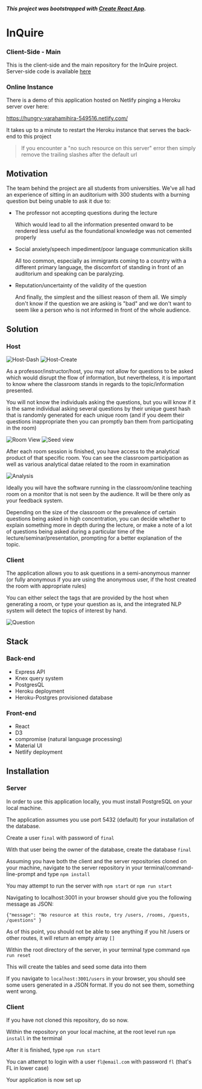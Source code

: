 ##### This project was bootstrapped with [Create React App](https://github.com/facebook/create-react-app).

# InQuire

### Client-Side - Main

This is the client-side and the main repository for the InQuire project. Server-side code is available [here](https://github.com/lxg1992/LHL-Final-Server
)


### Online Instance
There is a demo of this application hosted on Netlify pinging a Heroku server over here:

https://hungry-varahamihira-549516.netlify.com/

It takes up to a minute to restart the Heroku instance that serves the back-end to this project

> If you encounter a "no such resource on this server" error then simply remove the trailing slashes after the default url

## Motivation

The team behind the project are all students from universities. We've all had an experience of sitting in an auditorium with 300 students with a burning question but being unable to ask it due to:

* The professor not accepting questions during the lecture

  Which would lead to all the information presented onward to be rendered less useful as the foundational knowledge was not cemented properly

* Social anxiety/speech impediment/poor language communication skills

  All too common, especially as immigrants coming to a country with a different primary language, the discomfort of standing in front of an auditorium and speaking can be paralyzing. 

* Reputation/uncertainty of the validity of the question

  And finally, the simplest and the silliest reason of them all. We simply don't know if the question we are asking is "bad" and we don't want to seem like a person who is not informed in front of the whole audience. 

## Solution

  ### Host

  ![Host-Dash](./docs/dash.png)
  ![Host-Create](./docs/dash-topics.png)

  As a professor/instructor/host, you may not allow for questions to be asked which would disrupt the flow of information, but nevertheless, it is important to know where the classroom stands in regards to the topic/information presented. 

You will not know the individuals asking the questions, but you will know if it is the same individual asking several questions by their unique guest hash that is randomly generated for each unique room (and if you deem their questions inappropriate then you can promptly ban them from participating in the room)

![Room View](./docs/answer.png)
![Seed view](./docs/room.png)

After each room session is finished, you have access to the analytical product of that specific room. You can see the classroom participation as well as various analytical datae related to the room in examination

![Analysis](./docs/analysis.png)

Ideally you will have the software running in the classroom/online teaching room on a monitor that is not seen by the audience. It will be there only as your feedback system.

Depending on the size of the classroom or the prevalence of certain questions being asked in high concentration, you can decide whether to explain something more in depth during the lecture, or make a note of a lot of questions being asked during a particular time of the lecture/seminar/presentation, prompting for a better explanation of the topic.

  ### Client



The application allows you to ask questions in a semi-anonymous manner (or fully anonymous if you are using the anonymous user, if the host created the room with appropriate rules) 

You can either select the tags that are provided by the host when generating a room, or type your question as is, and the integrated NLP system will detect the topics of interest by hand.

![Question](./docs/question.png)

## Stack

### Back-end

* Express API
* Knex query system
* PostgresQL
* Heroku deployment
* Heroku-Postgres provisioned database


### Front-end

* React
* D3
* compromise (natural language processing)
* Material UI
* Netlify deployment


## Installation

### Server
In order to use this application locally, you must install PostgreSQL on your local machine.

The application assumes you use port 5432 (default) for your installation of the database.

Create a user ```final``` with password of ```final``` 

With that user being the owner of the database, create the database ```final```

Assuming you have both the client and the server repositories cloned on your machine, navigate to the server repository in your terminal/command-line-prompt and type ```npm install```  

You may attempt to run the server with ```npm start``` or ```npm run start```

Navigating to localhost:3001 in your browser should give you the following message as JSON:

```{"message": "No resource at this route, try /users, /rooms, /guests, /questions" }```

As of this point, you should not be able to see anything if you hit /users or other routes, it will return an empty array ```[]```


Within the root directory of the server, in your terminal type command ```npm run reset```

This will create the tables and seed some data into them

If you navigate to ```localhost:3001/users``` in your browser, you should see some users generated in a JSON format. If you do not see them, something went wrong.

### Client

If you have not cloned this repository, do so now.

Within the repository on your local machine, at the root level run ```npm install``` in the terminal

After it is finished, type ```npm run start```

You can attempt to login with a user ```fl@email.com``` with password ```fl``` (that's FL in lower case)

Your application is now set up


